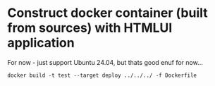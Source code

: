 # Construct docker container (built from sources) with HTMLUI application

For now - just support Ubuntu 24.04, but thats good enuf for now...

~~~
docker build -t test --target deploy ../../../ -f Dockerfile
~~~